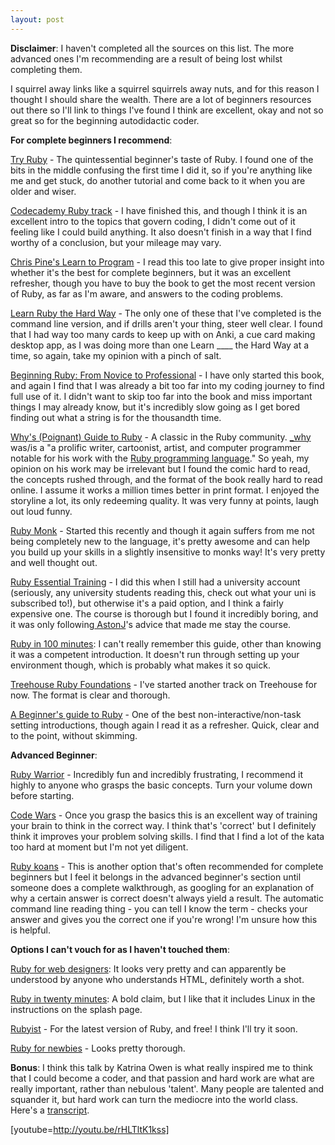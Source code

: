 ```yaml
---
layout: post
---
```


**Disclaimer**: I haven't completed all the sources on this list. The more advanced ones I'm recommending are a result of being lost whilst completing them.

 I squirrel away links like a squirrel squirrels away nuts, and for this reason I thought I should share the wealth. There are a lot of beginners resources out there so I'll link to things I've found I think are excellent, okay and not so great so for the beginning autodidactic coder.

 **For complete beginners I recommend**:

 [Try Ruby](http://tryruby.org/levels/1/challenges/0) - The quintessential beginner's taste of Ruby. I found one of the bits in the middle confusing the first time I did it, so if you're anything like me and get stuck, do another tutorial and come back to it when you are older and wiser.

 [Codecademy Ruby track](http://www.codecademy.com/en/tracks/ruby) - I have finished this, and though I think it is an excellent intro to the topics that govern coding, I didn't come out of it feeling like I could build anything. It also doesn't finish in a way that I find worthy of a conclusion, but your mileage may vary.

 [Chris Pine's Learn to Program](https://pine.fm/LearnToProgram/) - I read this too late to give proper insight into whether it's the best for complete beginners, but it was an excellent refresher, though you have to buy the book to get the most recent version of Ruby, as far as I'm aware, and answers to the coding problems.

 [Learn Ruby the Hard Way](http://ruby.learncodethehardway.org/) - The only one of these that I've completed is the command line version, and if drills aren't your thing, steer well clear. I found that I had way too many cards to keep up with on Anki, a cue card making desktop app, as I was doing more than one Learn ____ the Hard Way at a time, so again, take my opinion with a pinch of salt.

 [Beginning Ruby: From Novice to Professional](http://www.amazon.co.uk/Beginning-Ruby-Novice-Professional-Experts/dp/1430223634/ref=sr_1_1?ie=UTF8&amp;qid=1414126843&amp;sr=8-1&amp;keywords=beginning+ruby+from+novice+to+professional) - I have only started this book, and again I find that I was already a bit too far into my coding journey to find full use of it. I didn't want to skip too far into the book and miss important things I may already know, but it's incredibly slow going as I get bored finding out what a string is for the thousandth time.

 [Why's (Poignant) Guide to Ruby](http://mislav.uniqpath.com/poignant-guide/) - A classic in the Ruby community. [_why](http://en.wikipedia.org/wiki/Why_the_lucky_stiff) was/is a "a prolific writer, cartoonist, artist, and computer programmer notable for his work with the [Ruby programming language](http://en.wikipedia.org/wiki/Ruby_(programming_language) "Ruby (programming language)")." So yeah, my opinion on his work may be irrelevant but I found the comic hard to read, the concepts rushed through, and the format of the book really hard to read online. I assume it works a million times better in print format. I enjoyed the storyline a lot, its only redeeming quality. It was very funny at points, laugh out loud funny.

 [Ruby Monk](http://www.ruby-kickstart.com/) - Started this recently and though it again suffers from me not being completely new to the language, it's pretty awesome and can help you build up your skills in a slightly insensitive to monks way! It's very pretty and well thought out.

 [Ruby Essential Training](http://www.lynda.com/Ruby-tutorials/essential-training/47905-2.html) - I did this when I still had a university account (seriously, any university students reading this, check out what your uni is subscribed to!), but otherwise it's a paid option, and I think a fairly expensive one. The course is thorough but I found it incredibly boring, and it was only following[ AstonJ](http://astonj.com/tech/best-way-to-learn-ruby-rails/)'s advice that made me stay the course.

 [Ruby in 100 minutes](http://tutorials.jumpstartlab.com/projects/ruby_in_100_minutes.html): I can't really remember this guide, other than knowing it was a competent introduction. It doesn't run through setting up your environment though, which is probably what makes it so quick.

 [Treehouse Ruby Foundations](http://teamtreehouse.com/library/ruby-foundations) - I've started another track on Treehouse for now. The format is clear and thorough.

 [A Beginner's guide to Ruby](http://www.smashingmagazine.com/2012/05/24/beginners-guide-ruby/) - One of the best non-interactive/non-task setting introductions, though again I read it as a refresher. Quick, clear and to the point, without skimming.

 **Advanced Beginner**:

 [Ruby Warrior](https://www.bloc.io/ruby-warrior#/) - Incredibly fun and incredibly frustrating, I recommend it highly to anyone who grasps the basic concepts. Turn your volume down before starting.

 [Code Wars](http://www.codewars.com/) - Once you grasp the basics this is an excellent way of training your brain to think in the correct way. I think that's 'correct' but I definitely think it improves your problem solving skills. I find that I find a lot of the kata too hard at moment but I'm not yet diligent.

 [Ruby koans](http://rubykoans.com/) - This is another option that's often recommended for complete beginners but I feel it belongs in the advanced beginner's section until someone does a complete walkthrough, as googling for an explanation of why a certain answer is correct doesn't always yield a result. The automatic command line reading thing - you can tell I know the term - checks your answer and gives you the correct one if you're wrong! I'm unsure how this is helpful.

 **Options I can't vouch for as I haven't touched them**:

 [Ruby for web designers](http://rubyforwebdesigners.com/): It looks very pretty and can apparently be understood by anyone who understands HTML, definitely worth a shot.

 [Ruby in twenty minutes](https://www.ruby-lang.org/en/documentation/quickstart/): A bold claim, but I like that it includes Linux in the instructions on the splash page.

 [Rubyist](http://www.rubyist.net/~slagell/ruby/index.html) -  For the latest version of Ruby, and free! I think I'll try it soon.

 [Ruby for newbies](http://code.tutsplus.com/series/ruby-for-newbies--net-18166) - Looks pretty thorough.

 **Bonus**: I think this talk by Katrina Owen is what really inspired me to think that I could become a coder, and that passion and hard work are what are really important, rather than nebulous 'talent'. Many people are talented and squander it, but hard work can turn the mediocre into the world class. Here's a [transcript](http://www.kytrinyx.com/blog/hacking-passion).

 [youtube=http://youtu.be/rHLTltK1kss]